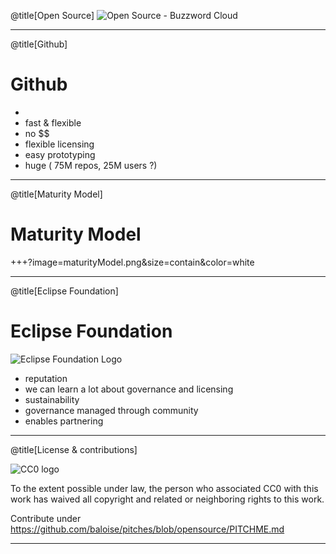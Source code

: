 @title[Open Source]
 ![Open Source - Buzzword Cloud](https://www.datamate.org/wp-content/uploads/2017/10/seafile-open-source.jpg)
  
---

@title[Github]

# Github
* 
* fast & flexible
* no $$
* flexible licensing
* easy prototyping
* huge ( 75M repos, 25M users ?)

---

@title[Maturity Model]

# Maturity Model
+++?image=maturityModel.png&size=contain&color=white

---

@title[Eclipse Foundation]

# Eclipse Foundation
![Eclipse Foundation Logo](https://www.eclipse.org/artwork/images/v2/eclipse_foundation_logo.jpg)

* reputation
* we can learn a lot about governance and licensing
* sustainability
* governance managed through community
* enables partnering

---

@title[License & contributions]

![CC0 logo](https://licensebuttons.net/p/zero/1.0/88x31.png)

To the extent possible under law, the person who associated CC0 with this work has waived all copyright and related or neighboring rights to this work. 


Contribute under https://github.com/baloise/pitches/blob/opensource/PITCHME.md

---
